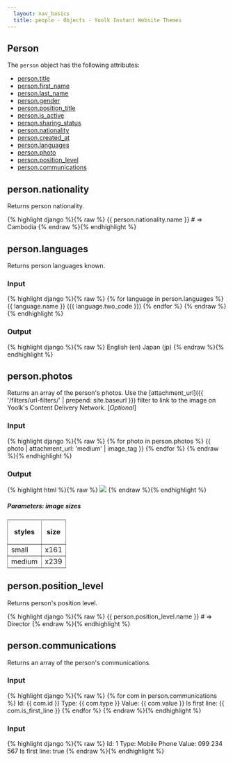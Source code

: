 ```yaml
---
  layout: nav_basics
  title: people - Objects - Yoolk Instant Website Themes
---
```


<h2 class="section-title">Person</h2>

The <code>person</code> object has the following attributes:

<div class="panel">
  <div class="panel-body">
    <ul>
      <li>
        <a href="#title">person.title</a>
      </li>
      <li>
        <a href="#first_name">person.first_name</a>
      </li>
      <li>
        <a href="#last_name">person.last_name</a>
      </li>
      <li>
        <a href="#gender">person.gender</a>
      </li>
      <li>
        <a href="#position_title">person.position_title</a>
      </li>
      <li>
        <a href="#is_active">person.is_active</a>
      </li>
      <li>
        <a href="#sharing_status">person.sharing_status</a>
      </li>
      <li>
        <a href="#nationality">person.nationality</a>
      </li>
      <li>
        <a href="#created_at">person.created_at</a>
      </li>
      <li>
        <a href="#languages">person.languages</a>
      </li>
      <li>
        <a href="#photo">person.photo</a>
      </li>
      <li>
        <a href="#position_level">person.position_level</a>
      </li>
      <li>
        <a href="#communications">person.communications</a>
      </li>
    </ul>
  </div>
</div>


<h2 class="tags" id="nationality">person.nationality</h2>

Returns person nationality.

<div class="panel">
  <div class="panel-body">
{% highlight django %}{% raw %}
{{ person.nationality.name }}
# => Cambodia
{% endraw %}{% endhighlight %}
  </div>
</div>

<h2 class="tags" id="languages">person.languages</h2>

Returns person languages known.

<div class="panel">
  <div class="panel-header">
    <h3>Input</h3>
  </div>
  <div class="panel-body">
{% highlight django %}{% raw %}
{% for language in person.languages %}
  {{ language.name }} ({{ language.two_code }})
{% endfor %}
{% endraw %}{% endhighlight %}
  </div>
</div>

<div class="panel">
  <div class="panel-header">
    <h3>Output</h3>
  </div>
  <div class="panel-body">
{% highlight django %}{% raw %}
English (en)
Japan (jp)
{% endraw %}{% endhighlight %}
  </div>
</div>

<h2 class="tags" id="photos">person.photos</h2>

Returns an array of the person's photos. Use the [attachment_url]({{ '/filters/url-filters/' | prepend: site.baseurl }}) filter to link to the image on Yoolk's Content Delivery Network. [*Optional*]

<div class="panel">
  <div class="panel-header">
    <h3>Input</h3>
  </div>
  <div class="panel-body">
{% highlight django %}{% raw %}
{% for photo in person.photos %}
  {{ photo | attachment_url: 'medium' | image_tag }}
{% endfor %}
{% endraw %}{% endhighlight %}
  </div>
</div>

<div class="panel">
  <div class="panel-header">
    <h3>Output</h3>
  </div>
  <div class="panel-body">
{% highlight html %}{% raw %}
<img src="http://s-yoolk-images1.yoolk.com/kh/person_images/medium/1367097277/1250047?1367097277" />
{% endraw %}{% endhighlight %}
  </div>
</div>

<h5 class="sub-section-title">
  Parameters: image sizes
</h5>
<table class="table" rules="all" frame="void">
  <tr>
    <th height="56">styles</th>
    <th>size</th>
  </tr>
  <tr>
    <td>small</td>
    <td>x161</td>
  </tr>
  <tr>
    <td>medium</td>
    <td>x239</td>
  </tr>
</table>

<h2 class="tags" id="position_level">person.position_level</h2>

Returns person's position level.

<div class="panel">
  <div class="panel-body">
{% highlight django %}{% raw %}
{{ person.position_level.name }}
# => Director
{% endraw %}{% endhighlight %}
  </div>
</div>

<h2 class="tags" id="communications">person.communications</h2>

Returns an array of the person's communications.

<div class="panel">
  <div class="panel-header">
    <h3>Input</h3>
  </div>
  <div class="panel-body">
{% highlight django %}{% raw %}
{% for com in person.communications %}
  Id: {{ com.id }}
  Type: {{ com.type }}
  Value: {{ com.value }}
  Is first line: {{ com.is_first_line }}
{% endfor %}
{% endraw %}{% endhighlight %}
  </div>
</div>

<div class="panel">
  <div class="panel-header">
    <h3>Input</h3>
  </div>
  <div class="panel-body">
{% highlight django %}{% raw %}
Id: 1
Type: Mobile Phone
Value: 099 234 567
Is first line: true
{% endraw %}{% endhighlight %}
  </div>
</div>